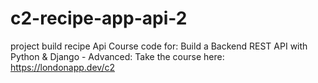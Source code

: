 # c2-recipe-app-api-2

project build recipe Api
Course code for: Build a Backend REST API with Python &amp; Django - Advanced: Take the course here: https://londonapp.dev/c2
